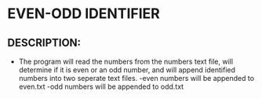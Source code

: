 # EVEN-ODD IDENTIFIER

## DESCRIPTION:
- The program will read the numbers from the numbers text file, will determine if it is even or an odd number, and will append identified numbers into two seperate text files.
-even numbers will be appended to even.txt
-odd numbers will be appended to odd.txt